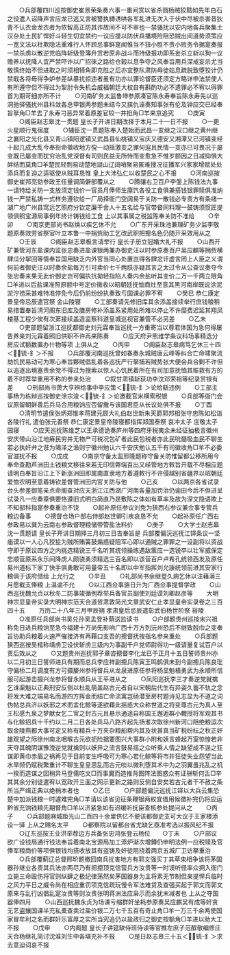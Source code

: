 <!-- { "loadSidebar": true } -->
　　○兵部覆四川巡按御史崔景荣条奏六事一重间赏以省杀戮杨贼狡黠如先年白石之役遣人诏降声言应龙已逃又言被讐执縳诱哄各军乱进无次入于伏中尽被杀害昔狄青不认衣金龙衣者为侬智高正防其诈故间不可不审也一禁骚扰以安内地各兵聚集土汉杂处土民犷悍好斗轻生切宜禁约一议应援以防伏兵播境险阻恐贼出间道势须策应一宽文法以杜欺隐法重难行人怀顾忌事鲜寔闻惟当不狃小胜不责小败务令据寔奏报一禁杀虏以散逆党临阵斩级登簿升赏若原非战斗而持级报功即系妄杀立斩以狥一议赡养以抚降人宜严禁吓诈以广招徕之路给仓榖以息争夺之风奉旨用兵深戒妄杀尤当敬慎终始不但进取之时须相犄角即克胜之后亦宜整队肃防毋徒姑息疏脱致堕狡计仍禁戢各将毋得争妒参差纵暴扰掠违者虽有功亦以罪论督臣还须定方略详申法禁使人有所遵守但不得过为掣肘令失机会威福朝廷大权自有斟酌功必不遗罪必不宥以得罪首为期苛细亦所不计
　　○河南矿务太监鲁坤参原凑官陈永寿奉旨陈永寿先以巡洞驰驿骚扰州县科敛各总甲银两参题未结今又挟仇诬奏知事张有伦及钟应交已经奉旨拏角□羊去了永寿刁恶异常着原差官较一并扭角□羊来京追究
　　○庚寅
　　○阁臣赵志皋沈一贯题  皇长子开讲日期改择于本月二十一日不报
　　○一更火星顺行鬼宿度
　　○辅臣沈一贯题陈奉入楚始而武昌一变继之汉口继之黄州继之襄阳之光化县又青山镇阳逻镇又武昌县仙桃镇又宝庆又德安又湘潭又已河镇变经十起几成大乱今奉衔命徵收地方傥一动摇激变之罪何逭且民情一变亦已可畏况于屡变既已屡变而犹穷治乱党深督有司则民益无所恃而变愈急不惟岁额因之日减抑惧大衅结而莫角□羊楚民轻剽易动楚地湖山辽阔哨聚易匿难搜况征播军兴家家增赋处处添兵而复迫之适驱使从贼耳恳惟  皇上大沛弘仁以收楚民之心不报
　　○河南巡按御史崔邦亮劾参政王任量调简僻部覆从之
　　○腾骧右卫百户李鎜上陈钱法九事一请特给关防一支放须定钱价一官员月俸师生廪饩各役工食俱兼搭钱银罪赎俱准纳钱一严禁私铸一式样务遵钦给一厂局择衙门空阔易于关防一散钱必专责方有条绪一湖广地广州县窎远乞照府分钦定廉干舍人十五名给与官带督同料理一鼓铸须惯匠提领俱照宝源局事例年终计铸钱给工食  上以其事属之税监陈奉关防不准给
　　○辛卯
　　○南京吏部尚书赵焕以疾乞休不允
　　○广东开采珠池兼理矿务少监李敬题原奏效劳省祭官叶立本鲁一中捐赀助工乞改武职把摠名色仍随开采效用从之
　　○壬辰
　　○阁臣赵志皋极言请举行  皇长子册立冠婚大礼不报
　　○山西开矿兼管河东盐课内监张忠奏进盐课银两兼办御史汪以时参原奏百户吴应麒等拥赀横肆瓜分挈回等情奉旨国用缺乏内外官当同心处置岂得各肆忿讦虚言罔上人臣之义谓何前者御史汪以时奏余盐每万引可卖价七千两朕亦疑其言之太过令从公查议奏夺今张忠奏来果无此价御史岂可偏执抗拗轻指陷人奏内余盐听其变价二万一千两立限角□羊进以后盐课准照原额中号定价徵收以昭朝廷抚恤商灶至意其黑河南岸既说涂泥淤泞捞采甚难特准停免今后仍前纷纷执奏致亏国课必罪不宥
　　○癸巳  恭仁康定景皇帝忌辰遣官祭  金山陵寝
　　○工部奏请先修旧库其余添盖接续举行庶钱粮稍易措置奉旨清河阁东旧库及膳房修补添盖系紧用处所难以停止不许糜费迟延其翔凤楼基工程少俟有次苐接续盖造监察科道皇城巡视官兼管不必另差
　　○乙未
　　○吏部题留浙江巡抚都御史刘元霖奉旨巡抚一方重寄当以尊君体国为急何得屡告养亲刘元霖着照旧供职不许再来陈奏
　　○应天府尹熊维学条议科场事精选分房应试额数置办什物等项  上俱从之
　　○丙申
　　○阁臣赵志皋病笃乞休三十四＜锍-釒＞不报
　　○兵部覆河南巡抚曾如春奏永城贼唐云峰等纠合亡命啸聚流劫饥民易动可为寒心奉旨夥贼倡乱着各巡抚严行拏捕若贼势张大便会兵合剿不许但以追逐出境塞责余党不得过为搜索以惊人心饥民着所在有司加意抚恤其赈救有方的着不时荐举重用不称的参来处治
　　○叙甘肃镇斩获功李汶邓荣祖等纪录赏银有差
　　○刑部尚书萧大亨辨给事中李应策＜锍-釒＞论给繇违例
　　○工部主事杨为栋辩巡按御史涂宗浚＜锍-釒＞论邀截官米横索税银
　　○兵部等衙门会议原留朝鲜善后兵马合用粮饷应否留撤与该国君臣从长议处俱不报
　　○丁酉
　　○清明节遣侯张炳郑惟孝蒋建元顾大礼伯赵世新朱天爵郭邦相张守忠陈如松诣  各陵行礼  遣伯张元善祭  恭仁康定景皇帝陵寝都指挥郑国泰祭  哀冲太子  庄敬太子园寝
　　○应天巡抚陈维芝以王承德诡奏庐州等四府牙税夷余未经征抽极言徽州安庆带山沿江地瘠民穷并无物产可税况包矿者此民包税者亦此民吮髓吸血民不聊生若必执奸弁之诳为竭泽之渔则宁徽州勉认六千安庆勉认五千有司徵收角□羊不必委官滋扰不报
　　○戊戌
　　○南京守备太监邢隆题称守备关防惟留都公移所用今奉命查勘芦洲田土钱粮文移往来若无印信弊端百出又经管地方敕旨开载不尽相应题请明白奉旨沿江上下新涨洲田即属南直隶地方着遵敕行不许侵越别省疆界以昭朝廷爱恤农明至意着铸钦差督管洲田内官关防与他
　　○己亥
　　○以两京各省试录台头参差御笔亲点命阁查对应天浙江江西湖广河南各量加罚治仍谕田今后不但进呈试录凡一应奏章俱要恪遵旧式明白简直乃是敷陈之体如有草率及故为深文隐语欺上不知部科指寔参奏重治不饶
　　○起补原任参议刘免为狭西右参议兼佥事专管兵粮边备事
　　○摠督仓场户部右侍郎赵世卿引疾哀恳不允
　　○起补原任广西右参政易以巽为云南右参政督理粮储带管盐法料价
　　○庚子
　　○大学士赵志皋沈一贯题请  皇长子开讲日期择三月初三日吉奉旨是  兵部覆偏沅巡抚江铎条议一坚  庙谟以一人心凡狡狯为贼所贿簧鼓煽惑疑阻军心即以通贼之罪罪之一设副将以资战守即于原议四方之内挑选精锐三千名听其统领操练遇敌策应一选锐卒以壮军威保定忠顺营原系永乐间降虏人颇骁勇须精选三百名即以该营百户卢希孔统领西发及原任易州道标下家丁快手俱勇敢可用量帝五十名即以中军指挥刘允康统领前进其安家行粮俱于该府借给  上允行之
　　○辛丑
　　○礼部尚书余继登久病乞休以注藉满三月愿截支俸粮  上温谕不允
　　○以江西佥事骆日升为广西佥事提督学政
　　○山西巡抚魏允贞以秋冬二防事竣循例荐举兵备官员副使刘廷谟刘卿赵彦等
　　大明神宗显皇帝实录大明神宗范天合道哲肃敦简光文章武安仁止孝显皇帝实录卷之三百四十五
　　万历二十八年三月甲辰朔  孝肃皇后忌辰遣彰武伯杨世阶祭  裕陵
　　○准原任兵部尚书吴兑孙吴孟登补荫送监读书
　　○户部题贵州巡按宋兴祖称免日进兵粮饷至急今福建十万尚旡影响广西十万方到沅州恐后不继致脱巾之变奉旨协助兵粮着火速严催接济有再藉口支吾的摠督抚按指名参来重处
　　○兵部题狭西巡按吴楷称靖虏卫设伏斩虏三级内为事副千户党师尉得功一级请量复试百户以责后效从之
　　○又题贵州巡抚郭子章咨摠督李化龙已于正月十五日誓师贵州亦以二月初三日誓师进兵有期而总兵李应祥副摠兵陈寅王鸣鹤俱未到今副摠兵陈良玭守偏桥二月调度有方可摄嫠州参将督兵从龙泉进原任参将杨显魁梧勇武为永顺所信服可起游击摄兴龙参将督永顺兵从王平进从之
　　○凤阳巡抚李三才奏逆党就擒乞诛渠魁以正典刑安反侧以杜乱萌盖赵古元者自以宋朝后代生有异姿久蓄不轨之念将发大难之端易名而游四方挥金而结亡命流寓岂砀潜至房村题诗见志显为不道之词伪帖总兵济以妖邪之术而孟化鲸等遂欲藉此摇惑大众称世道之将变尊古元为真人至王松感九泉之梦献女乞二官之封古元且悬示通途自称国王邂逅群小輙授将军观其书与化鲸招兵十千约以二月二日各处兵马八路齐起先扬淮次取徐州新河口阻绝粮运次取金陵燕都大事可定又称有精兵十万夹杂粮船帮内其及状甚真当矿税纷纭之秋正奸雄观望之际徐州南北咽喉古元欲扼险据要图兴大事群小附和妖言蜂起万室惊惶若非天夺其魄阴谋豫洩逆党就擒则以妖异之流言鼓易摇之众听乘人情之缺望成不逞之狂谋即黄巾赤眉之祸再见于目前变生呼吸可为寒心若化鲸等将市井狂徒失业怨望当此水旱频仍赋税繁重计不聊生皇皇思乱而古元啖以微利堕其术中为之羽翼虽兆乱之机一揆而造谋之因稍异马登儒吃文□而事魔而造推背图阵法图惑众有证骈斩何舌□辛其其余分别徒遣宥以宽政开三面之网示更新之路则反侧自安矣若古元者干不赦之条所当严缉正典以绝祸本者也
　　○乙巳
　　○户部题偏沅巡抚江铎以大兵云集恐楚中加派钱粮一时遽难完角□羊请以该省见征条鞭银两权宜借用候徵补完仍将应运黔省充饷钱粮先期督角□羊以济紧急如有迟缓听抚臣查核参处提问从之
　　○丙子
　　○兵部题麻城距光山二百四十余里供亿不便该都御史支可大议于王家楼添设一驿  上从之赐名太平
　　○都察院以留都台省尤缺乞亟准考选以振风纪不报
　　○辽东巡按王业洪举荐边方兵备张忠鸿张登云杨位　　○丁未
　　○户部议欲广设钱局通行钱法奉旨着南北宝源局加工添炉渐次增鏄仍申明法例一应税赎及官俸军粮商价等项俱银钱均搭收放其有盗铸及奸徒阻挠着两京五城厂卫访拏重治
　　○兵部覆蓟辽总督邢玠题撤回南兵扰害地方有郭文强买丁其草束相争该将茅国器孙继业各责其兵法亦两尽乃有把摠顶克信营兵方汝贵等一时误听径率众拥入衙门立毙三命殴伤将官则纵肆之极纪律荡然矣茅国器身为主将素无节制但亲提悍兵临时之风力平日之威令尚在相应重罚项克信疏玩慢令军法难贷及查强买起于郭文而郭文原来与乱行凶倡乱寔汝贵等则汝贵张明蒋洲法应枭示而余犹末减者也  上从之夺国器俸四月
　　○山西巡抚魏永贞为场课亏缩群奸坐耗参原奏吴应麒吴有成等奸贪无艺盗攘国课半充私橐查卖过盐价银二万七千五百有奇止角□羊一万三千余两使国家冒牟利之名而群奸乐富厚之实所当究追仍以盐政归之御史按额角□羊进以助大工不报
　　○戊申
　　○内阁题  皇长子讲筵缺侍班侍读等官推左庶子范醇敬编修庄天合杨继礼简讨沈淮刘生中各堪充补不报
　　○是日赵志皋三十五＜锍-釒＞求去意迫词哀不报
